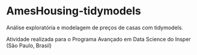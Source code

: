 # AmesHousing-tidymodels
Análise exploratória e modelagem de preços de casas com tidymodels.

Atividade realizada para o Programa Avançado em Data Science do Insper (São Paulo, Brasil)
